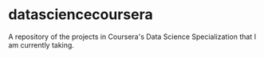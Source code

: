# datasciencecoursera
A repository of the projects in Coursera's Data Science Specialization that I am currently taking. 
